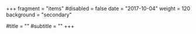 +++
fragment = "items"
#disabled = false
date = "2017-10-04"
weight = 120
background = "secondary"

#title = ""
#subtitle = ""
+++
